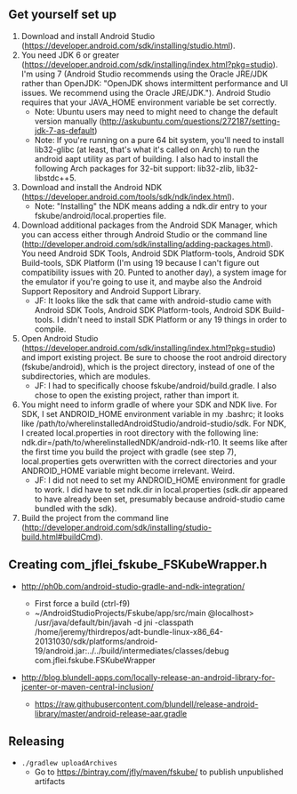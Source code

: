 ## Get yourself set up
1. Download and install Android Studio (https://developer.android.com/sdk/installing/studio.html).
2. You need JDK 6 or greater (https://developer.android.com/sdk/installing/index.html?pkg=studio). I'm using 7 (Android Studio recommends using the Oracle JRE/JDK rather than OpenJDK: "OpenJDK shows intermittent performance and UI issues. We recommend using the Oracle JRE/JDK."). Android Studio requires that your JAVA_HOME environment variable be set correctly.
    - Note: Ubuntu users may need to might need to change the default version manually (http://askubuntu.com/questions/272187/setting-jdk-7-as-default)
    - Note: If you're running on a pure 64 bit system, you'll need to install lib32-glibc (at least, that's what it's called on Arch) to run the android aapt utility as part of building. I also had to install the following Arch packages for 32-bit support: lib32-zlib, lib32-libstdc++5.
3. Download and install the Android NDK (https://developer.android.com/tools/sdk/ndk/index.html).
    - Note: "Installing" the NDK means adding a ndk.dir entry to your fskube/android/local.properties file.
4. Download additional packages from the Android SDK Manager, which you can access either through Android Studio or the command line (http://developer.android.com/sdk/installing/adding-packages.html). You need Android SDK Tools, Android SDK Platform-tools, Android SDK Build-tools, SDK Platform (I'm using 19 because I can't figure out compatibility issues with 20. Punted to another day), a system image for the emulator if you're going to use it, and maybe also the Android Support Repository and Android Support Library.
    - JF: It looks like the sdk that came with android-studio came with Android SDK Tools, Android SDK Platform-tools, Android SDK Build-tools. I didn't need to install SDK Platform or any 19 things in order to compile.
5. Open Android Studio (https://developer.android.com/sdk/installing/index.html?pkg=studio) and import existing project. Be sure to choose the root android directory (fskube/android), which is the project directory, instead of one of the subdirectories, which are modules.
    - JF: I had to specifically choose fskube/android/build.gradle. I also chose to open the existing project, rather than import it.
6. You might need to inform gradle of where your SDK and NDK live. For SDK, I set ANDROID_HOME environment variable in my .bashrc; it looks like /path/to/whereIinstalledAndroidStudio/android-studio/sdk. For NDK, I created local.properties in root directory with the following line: ndk.dir=/path/to/whereIinstalledNDK/android-ndk-r10. It seems like after the first time you build the project with gradle (see step 7), local.properties gets overwritten with the correct directories and your ANDROID_HOME variable might become irrelevant. Weird.
    - JF: I did not need to set my ANDROID_HOME environment for gradle to work. I did have to set ndk.dir in local.properties (sdk.dir appeared to have already been set, presumably because android-studio came bundled with the sdk).
7. Build the project from the command line (http://developer.android.com/sdk/installing/studio-build.html#buildCmd).

## Creating com_jflei_fskube_FSKubeWrapper.h
- http://ph0b.com/android-studio-gradle-and-ndk-integration/
   - First force a build (ctrl-f9)
   - ~/AndroidStudioProjects/Fskube/app/src/main @localhost> /usr/java/default/bin/javah -d jni -classpath /home/jeremy/thirdrepos/adt-bundle-linux-x86_64-20131030/sdk/platforms/android-19/android.jar:../../build/intermediates/classes/debug com.jflei.fskube.FSKubeWrapper

- http://blog.blundell-apps.com/locally-release-an-android-library-for-jcenter-or-maven-central-inclusion/
   - https://raw.githubusercontent.com/blundell/release-android-library/master/android-release-aar.gradle

## Releasing
- `./gradlew uploadArchives`
   - Go to https://bintray.com/jfly/maven/fskube/ to publish unpublished artifacts

